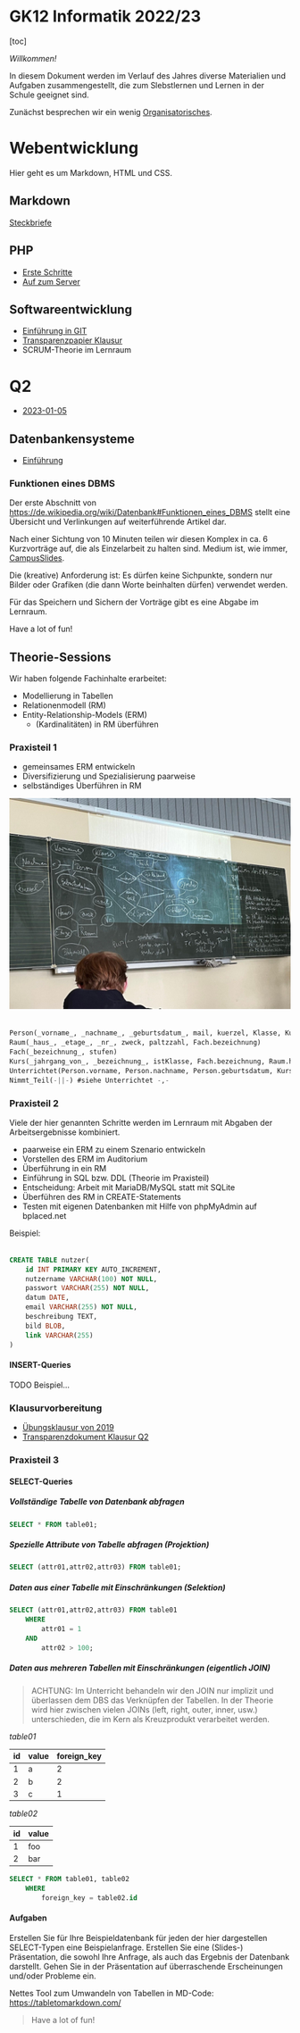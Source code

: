 GK12 Informatik 2022/23
=======================

[toc]

*Willkommen!*

In diesem Dokument werden im Verlauf des Jahres diverse Materialien und Aufgaben zusammengestellt, die zum Slebstlernen und Lernen in der Schule geeignet sind.

Zunächst besprechen wir ein wenig [Organisatorisches](01_intro-orga.slides.md).

# Webentwicklung

Hier geht es um Markdown, HTML und CSS.

## Markdown

[Steckbriefe](./steckbriefe.md)

## PHP

- [Erste Schritte](02_erste_schritte.md)
- [Auf zum Server](02_client-server.slides.md)

## Softwareentwicklung

- [Einführung in GIT](03_git_einführung.md)
- [Transparenzpapier Klausur](04_transparenzpapier_klausur.md)
- SCRUM-Theorie im Lernraum

# Q2

- [2023-01-05](./05_projektplanung_product-backlog.md)

## Datenbankensysteme

- [Einführung](06_Einführung_DBMS.md)

### Funktionen eines DBMS

Der erste Abschnitt von https://de.wikipedia.org/wiki/Datenbank#Funktionen_eines_DBMS stellt eine Übersicht und Verlinkungen auf weiterführende Artikel dar.

Nach einer Sichtung von 10 Minuten teilen wir diesen Komplex in ca. 6 Kurzvorträge auf, die als Einzelarbeit zu halten sind. Medium ist, wie immer, [CampusSlides](https://docs.gcm.schule/slides/).

Die (kreative) Anforderung ist: Es dürfen keine Sichpunkte, sondern nur Bilder oder Grafiken (die dann Worte beinhalten dürfen) verwendet werden.

Für das Speichern und Sichern der Vorträge gibt es eine Abgabe im Lernraum.

Have a lot of fun!

## Theorie-Sessions

Wir haben folgende Fachinhalte erarbeitet:

- Modellierung in Tabellen
- Relationenmodell (RM)
- Entity-Relationship-Models (ERM)
    - (Kardinalitäten) in RM überführen

### Praxisteil 1

- gemeinsames ERM entwickeln
- Diversifizierung und Spezialisierung paarweise
- selbständiges Überführen in RM

![Tafelbild](ERM_Schule_Tafelbild.jpeg)

~~~SQL

Person(_vorname_, _nachname_, _geburtsdatum_, mail, kuerzel, Klasse, Kursjahrgang)
Raum(_haus_, _etage_, _nr_, zweck, paltzzahl, Fach.bezeichnung)
Fach(_bezeichnung_, stufen)
Kurs(_jahrgang_von_, _bezeichnung_, istKlasse, Fach.bezeichnung, Raum.haus, Raum.etage, Raum.nr)
Unterrichtet(Person.vorname, Person.nachname, Person.geburtsdatum, Kurs.bezeichnung, Kurs.jahrgang_von)
Nimmt_Teil(-||-) #siehe Unterrichtet -,-

~~~

### Praxisteil 2

Viele der hier genannten Schritte werden im Lernraum mit Abgaben der Arbeitsergebnisse kombiniert.

- paarweise ein ERM zu einem Szenario entwickeln
- Vorstellen des ERM im Auditorium
- Überführung in ein RM
- Einführung in SQL bzw. DDL (Theorie im Praxisteil)
- Entscheidung: Arbeit mit MariaDB/MySQL statt mit SQLite
- Überführen des RM in CREATE-Statements
- Testen mit eigenen Datenbanken mit Hilfe von phpMyAdmin auf bplaced.net

Beispiel:

~~~SQL

CREATE TABLE nutzer(
	id INT PRIMARY KEY AUTO_INCREMENT, 
	nutzername VARCHAR(100) NOT NULL, 
	passwort VARCHAR(255) NOT NULL, 
	datum DATE, 
	email VARCHAR(255) NOT NULL, 
	beschreibung TEXT, 
	bild BLOB, 
	link VARCHAR(255)
)

~~~

#### INSERT-Queries

TODO Beispiel...

### Klausurvorbereitung

* [Übungsklausur von 2019](07_Klausurvorbereitung_Modelle_SQL.md)
* [Transparenzdokument Klausur Q2](08_transparenzdokument_Klausur_Q2.md)

### Praxisteil 3

#### SELECT-Queries

##### Vollständige Tabelle von Datenbank abfragen 

~~~SQL
SELECT * FROM table01;
~~~

##### Spezielle Attribute von Tabelle abfragen (Projektion)

~~~SQL
SELECT (attr01,attr02,attr03) FROM table01;
~~~

##### Daten aus einer Tabelle mit Einschränkungen (Selektion)

~~~SQL
SELECT (attr01,attr02,attr03) FROM table01 
    WHERE
        attr01 = 1
    AND
        attr02 > 100;
~~~

##### Daten aus mehreren Tabellen mit Einschränkungen (eigentlich JOIN)

> ACHTUNG: Im Unterricht behandeln wir den JOIN nur implizit und überlassen dem DBS das Verknüpfen der Tabellen. In der Theorie wird hier zwischen vielen JOINs (left, right, outer, inner, usw.) unterschieden, die im Kern als Kreuzprodukt verarbeitet werden.

*table01*

| id | value | foreign_key |
| -- | ----- | ----------- |
| 1  | a     | 2           |
| 2  | b     | 2           |
| 3  | c     | 1           |

*table02*

| id | value |
| -- | ----- |
| 1  | foo     |
| 2  | bar     |


~~~SQL
SELECT * FROM table01, table02
    WHERE 
        foreign_key = table02.id
~~~


#### Aufgaben

Erstellen Sie für Ihre Beispieldatenbank für jeden der hier dargestellen SELECT-Typen eine Beispielanfrage. Erstellen Sie eine (Slides-) Präsentation, die sowohl Ihre Anfrage, als auch das Ergebnis der Datenbank darstellt. Gehen Sie in der Präsentation auf überraschende Erscheinungen und/oder Probleme ein.

Nettes Tool zum Umwandeln von Tabellen in MD-Code: https://tabletomarkdown.com/

> Have a lot of fun!
